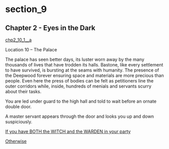 
# section_9

## Chapter 2 - Eyes in the Dark

[chp2_10_1__a](../../decomp/app/src/main/res/raw/chp2_10_1__a.mp3 ':include :type=audio')

Location 10 – The Palace

The palace has seen better days, its luster worn away by the many thousands of lives that have trodden its halls. Bastone, like every settlement to have survived, is bursting at the seams with humanity. The presence of the Deepwood forever ensuring space and materials are more precious than people. Even here the press of bodies can be felt as petitioners line the outer corridors while, inside, hundreds of menials and servants scurry about their tasks.

You are led under guard to the high hall and told to wait before an ornate double door.

A master servant appears through the door and looks you up and down suspiciously.

[If you have BOTH the WITCH and the WARDEN in your party](output/chapter2/section_10.md)

[Otherwise](output/chapter2/section_14.md)


